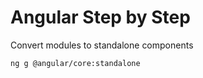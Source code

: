 # Angular Step by Step

Convert modules to standalone components

```
ng g @angular/core:standalone
```
